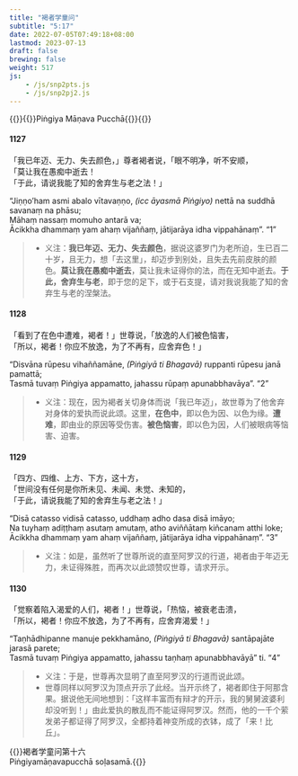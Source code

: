 ```yaml
---
title: "褐者学童问"
subtitle: "5:17"
date: 2022-07-05T07:49:18+08:00
lastmod: 2023-07-13
draft: false
brewing: false
weight: 517
js:
    - /js/snp2pts.js
    - /js/snp2pj2.js
---
```



{{<subtitle>}}{{<suttalink src="snp5.17">}}Piṅgiya Māṇava Pucchā{{</suttalink>}}{{</subtitle>}}

#### 1127

「我已年迈、无力、失去颜色，」尊者褐者说，「眼不明净，听不安顺，  
「莫让我在愚痴中逝去！  
「于此，请说我能了知的舍弃生与老之法！」

“Jiṇṇo’ham asmi abalo vītavaṇṇo, <i>(icc āyasmā Piṅgiyo)</i> nettā na suddhā savanaṃ na phāsu;  
Māhaṃ nassaṃ momuho antarā va;  
Ācikkha dhammaṃ yam ahaṃ vijaññaṃ, jātijarāya idha vippahānaṃ”. <q>1</q>

> - 义注：**我已年迈、无力、失去颜色**，据说这婆罗门为老所迫，生已百二十岁，且无力，想「去这里」，却迈步到别处，且失去先前皮肤的颜色。**莫让我在愚痴中逝去**，莫让我未证得你的法，而在无知中逝去。**于此，舍弃生与老**，即于您的足下，或于石支提，请对我说我能了知的舍弃生与老的涅槃法。

#### 1128

「看到了在色中遭难，褐者！」世尊说，「放逸的人们被色恼害，  
「所以，褐者！你应不放逸，为了不再有，应舍弃色！」

“Disvāna rūpesu vihaññamāne, <i>(Piṅgiyā ti Bhagavā)</i> ruppanti rūpesu janā pamattā;  
Tasmā tuvaṃ Piṅgiya appamatto, jahassu rūpaṃ apunabbhavāya”. <q>2</q>

> - 义注：现在，因为褐者关切身体而说「我已年迈」，故世尊为了他舍弃对身体的爱执而说此颂。这里，**在色中**，即以色为因、以色为缘。**遭难**，即由业的原因等受伤害。**被色恼害**，即以色为因，人们被眼病等恼害、迫害。

#### 1129

「四方、四维、上方、下方，这十方，  
「世间没有任何是你所未见、未闻、未觉、未知的，  
「于此，请说我能了知的舍弃生与老之法！」

“Disā catasso vidisā catasso, uddhaṃ adho dasa disā imāyo;  
Na tuyhaṃ adiṭṭhaṃ asutaṃ amutaṃ, atho aviññātaṃ kiñcanam atthi loke;  
Ācikkha dhammaṃ yam ahaṃ vijaññaṃ, jātijarāya idha vippahānaṃ”. <q>3</q>

> - 义注：如是，虽然听了世尊所说的直至阿罗汉的行道，褐者由于年迈无力，未证得殊胜，而再次以此颂赞叹世尊，请求开示。

#### 1130

「觉察着陷入渴爱的人们，褐者！」世尊说，「热恼，被衰老击溃，  
「所以，褐者！你应不放逸，为了不再有，应舍弃渴爱！」

“Taṇhādhipanne manuje pekkhamāno, <i>(Piṅgiyā ti Bhagavā)</i> santāpajāte jarasā parete;  
Tasmā tuvaṃ Piṅgiya appamatto, jahassu taṇhaṃ apunabbhavāyā” ti. <q>4</q>

> - 义注：于是，世尊再次显明了直至阿罗汉的行道而说此颂。
> - 世尊同样以阿罗汉为顶点开示了此经。当开示终了，褐者即住于阿那含果。据说他无间地想到：「这样丰富而有辩才的开示，我的舅舅波婆利却没听到！」由此爱执的散乱而不能证得阿罗汉。然而，他的一千个萦发弟子都证得了阿罗汉，全都持着神变所成的衣钵，成了「来！比丘」。


{{<eof>}}褐者学童问第十六<br>Piṅgiyamāṇavapucchā soḷasamā.{{</eof>}}